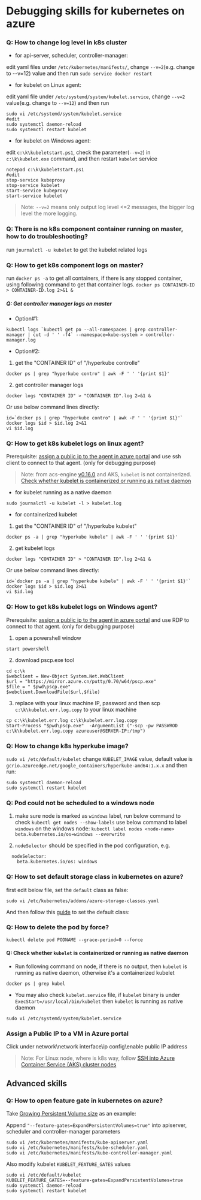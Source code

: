 # Debugging skills for kubernetes on azure
### Q: How to change log level in k8s cluster
 - for api-server, scheduler, controller-manager:

edit yaml files under `/etc/kubernetes/manifests/`, change `--v=2`(e.g. change to --v=12) value and then run `sudo service docker restart`

 - for kubelet on Linux agent:

edit yaml file under `/etc/systemd/system/kubelet.service`, change `--v=2` value(e.g. change to `--v=12`) and then run 
```
sudo vi /etc/systemd/system/kubelet.service
#edit 
sudo systemctl daemon-reload
sudo systemctl restart kubelet
```

 - for kubelet on Windows agent:
 
edit `c:\k\kubeletstart.ps1`, check the parameter(`--v=2`) in `c:\k\kubelet.exe` command, and then restart `kubelet` service
```
notepad c:\k\kubeletstart.ps1
#edit
stop-service kubeproxy
stop-service kubelet
start-service kubeproxy
start-service kubelet
```

> Note:
 `--v=2` means only output log level <=2 messages, the bigger log level the more logging.

### Q: There is no k8s component container running on master, how to do troubleshooting?
run `journalctl -u kubelet` to get the kubelet related logs

### Q: How to get k8s component logs on master?
run `docker ps -a` to get all containers, if there is any stopped container, using following command to get that container logs.
`docker ps CONTAINER-ID > CONTAINER-ID.log 2>&1 &`

##### Q: Get controller manager logs on master
 - Option#1:
```
kubectl logs `kubectl get po --all-namespaces | grep controller-manager | cut -d ' ' -f4` --namespace=kube-system > controller-manager.log
```

 - Option#2:
1. get the "CONTAINER ID" of "/hyperkube controlle"
```
docker ps | grep "hyperkube contro" | awk -F ' ' '{print $1}'
```
2. get controller manager logs
```
docker logs "CONTAINER ID" > "CONTAINER ID".log 2>&1 &
```
Or use below command lines directly:
```
id=`docker ps | grep "hyperkube contro" | awk -F ' ' '{print $1}'`
docker logs $id > $id.log 2>&1
vi $id.log
```

### Q: How to get k8s kubelet logs on linux agent?
Prerequisite:
[assign a public ip to the agent in azure portal](https://github.com/andyzhangx/Demo/blob/master/debug/README.md#assign-a-public-ip-to-a-vm-in-azure-portal) and use ssh client to connect to that agent. (only for debugging purpose)

> Note: from acs-engine [v0.16.0](https://github.com/Azure/acs-engine/releases/tag/v0.16.0) and AKS, `kubelet` is not containerized. [Check whether kubelet is containerized or running as native daemon](https://github.com/andyzhangx/demo/blob/master/debug/README.md#q-check-whether-kubelet-is-containerized-or-running-as-native-daemon)

 - for kubelet running as a native daemon
```
sudo journalctl -u kubelet -l > kubelet.log
```

 - for containerized kubelet
1. get the "CONTAINER ID" of "/hyperkube kubelet"
```
docker ps -a | grep "hyperkube kubele" | awk -F ' ' '{print $1}'
```
2. get kubelet logs
```
docker logs "CONTAINER ID" > "CONTAINER ID".log 2>&1 &
```
Or use below command lines directly:
```
id=`docker ps -a | grep "hyperkube kubele" | awk -F ' ' '{print $1}'`
docker logs $id > $id.log 2>&1
vi $id.log
```



### Q: How to get k8s kubelet logs on Windows agent?
Prerequisite:
[assign a public ip to the agent in azure portal](https://github.com/andyzhangx/Demo/blob/master/debug/README.md#assign-a-public-ip-to-a-vm-in-azure-portal) and use RDP to connect to that agent. (only for debugging purpose)

1. open a powershell window
```
start powershell
```
2. download pscp.exe tool
```
cd c:\k
$webclient = New-Object System.Net.WebClient
$url = "https://mirror.azure.cn/putty/0.70/w64/pscp.exe"
$file = " $pwd\pscp.exe"
$webclient.DownloadFile($url,$file)
```
3. replace with your linux machine IP, password and then scp `c:\k\kubelet.err.log.copy` to your linux machine
```
cp c:\k\kubelet.err.log c:\k\kubelet.err.log.copy
Start-Process "$pwd\pscp.exe"  -ArgumentList ("-scp -pw PASSWROD c:\k\kubelet.err.log.copy azureuser@SERVER-IP:/tmp")
```

### Q: How to change k8s hyperkube image?
`sudo vi /etc/default/kubelet`
change `KUBELET_IMAGE` value, default value is `gcrio.azureedge.net/google_containers/hyperkube-amd64:1.x.x`
and then run:
```
sudo systemctl daemon-reload
sudo systemctl restart kubelet
```

### Q: Pod could not be scheduled to a windows node
1. make sure node is marked as `windows` label, run below command to check
`kubectl get nodes --show-labels`
use below command to label `windows` on the windows node:
```kubectl label nodes <node-name> beta.kubernetes.io/os=windows --overwrite```

2. `nodeSelector` should be specified in the pod configuration, e.g.
```
  nodeSelector:
    beta.kubernetes.io/os: windows
```

### Q: How to set default storage class in kubernetes on azure?
first edit below file, set the `default` class as false:
```
sudo vi /etc/kubernetes/addons/azure-storage-classes.yaml
```
And then follow this [guide](https://kubernetes.io/docs/tasks/administer-cluster/change-default-storage-class/) to set the default class:

### Q: How to delete the pod by force?
```kubectl delete pod PODNAME --grace-period=0 --force```

#### Q: Check whether `kubelet` is containerized or running as native daemon
 - Run following command on node, if there is no output, then `kubelet` is running as native daemon, otherwise it's a containerized kubelet
```
docker ps | grep kubel
```
 - You may also check `kubelet.service` file, if `kubelet` binary is under `ExecStart=/usr/local/bin/kubelet` then `kubelet` is running as native daemon
```
sudo vi /etc/systemd/system/kubelet.service
```

### Assign a Public IP to a VM in Azure portal
Click under network\network interface\ip config\enable public IP address
 > Note: For Linux node, where is k8s way, follow [SSH into Azure Container Service (AKS) cluster nodes](https://docs.microsoft.com/en-us/azure/aks/aks-ssh)

## Advanced skills
### Q: How to open feature gate in kubernetes on azure?
Take [Growing Persistent Volume size](https://github.com/kubernetes/community/blob/master/contributors/design-proposals/storage/grow-volume-size.md) as an example:

Append `"--feature-gates=ExpandPersistentVolumes=true"` into apiserver, scheduler and controller-manager parameters
```
sudo vi /etc/kubernetes/manifests/kube-apiserver.yaml
sudo vi /etc/kubernetes/manifests/kube-scheduler.yaml
sudo vi /etc/kubernetes/manifests/kube-controller-manager.yaml
```

Also modify kubelet `KUBELET_FEATURE_GATES` values
```
sudo vi /etc/default/kubelet
KUBELET_FEATURE_GATES=--feature-gates=ExpandPersistentVolumes=true
sudo systemctl daemon-reload
sudo systemctl restart kubelet
```
